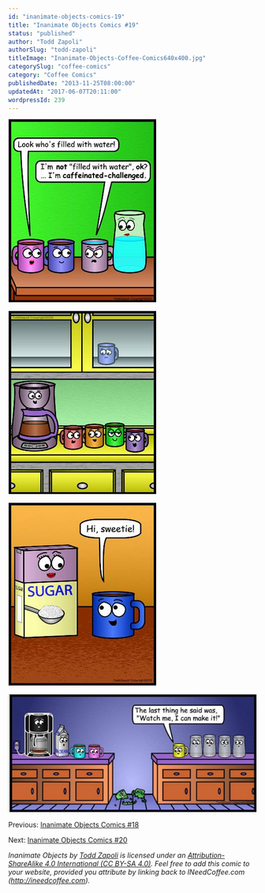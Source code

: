 ```yaml
---
id: "inanimate-objects-comics-19"
title: "Inanimate Objects Comics #19"
status: "published"
author: "Todd Zapoli"
authorSlug: "todd-zapoli"
titleImage: "Inanimate-Objects-Coffee-Comics640x400.jpg"
categorySlug: "coffee-comics"
category: "Coffee Comics"
publishedDate: "2013-11-25T08:00:00"
updatedAt: "2017-06-07T20:11:00"
wordpressId: 239
---
```


![comic challenged](comic-challenged1.jpg)

![comic lonely cabinet](comic-lonely-cabinet.jpg)

![comic hi sweetie](comic-hi-sweetie.jpg)

[![watch me](comic-watch-this-650x308.jpg)](/wp-content/uploads/2013/11/comic-watch-this.jpg)

Previous: [Inanimate Objects Comics #18](/inanimate-objects-comics-18/)

Next: [Inanimate Objects Comics #20](/inanimate-objects-comics-20/)

*Inanimate Objects by [Todd Zapoli](/) is licensed under an [Attribution-ShareAlike 4.0 International (CC BY-SA 4.0)](https://creativecommons.org/licenses/by-sa/4.0/). Feel free to add this comic to your website, provided you attribute by linking back to INeedCoffee.com (http://ineedcoffee.com).*
